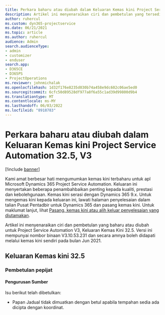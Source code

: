 ```yaml
---
title: Perkara baharu atau diubah dalam Keluaran Kemas kini Project Service Automation 32.5, V3
description: Artikel ini menyenaraikan ciri dan pembetulan yang tersedia dalam Keluaran Kemas Kini Project Service Automation 32.5, V3.
author: ruhercul
ms.custom: dyn365-projectservice
ms.date: 06/21/2021
ms.topic: article
ms.author: ruhercul
audience: Admin
search.audienceType:
- admin
- customizer
- enduser
search.app:
- D365CE
- D365PS
- ProjectOperations
ms.reviewer: johnmichalak
ms.openlocfilehash: 1d32f176e8235d030b74a458e9dc602c06ae5ed0
ms.sourcegitcommit: 6cfc50d89528df977a8f6a55c1ad39d99800d9b4
ms.translationtype: MT
ms.contentlocale: ms-MY
ms.lasthandoff: 06/03/2022
ms.locfileid: "8918783"
---
```

# <a name="whats-new-or-changed-in-project-service-automation-update-release-325-v3"></a>Perkara baharu atau diubah dalam Keluaran Kemas kini Project Service Automation 32.5, V3

[!include [banner](../includes/psa-now-project-operations.md)]

Kami amat berbesar hati mengumumkan kemas kini terbaharu untuk apl Microsoft Dynamics 365 Project Service Automation. Keluaran ini menyertakan beberapa penambahbaikan penting kepada kualiti, prestasi dan kebolehgunaan. Kemas kini serasi dengan Dynamics 365 9.x. Untuk mengemas kini kepada keluaran ini, lawati halaman penyelesaian dalam talian Pusat Pentadbir untuk Dynamics 365 dan pasang kemas kini. Untuk maklumat lanjut, lihat [Pasang, kemas kini atau alih keluar penyelesaian yang diutamakan](/power-platform/admin/install-remove-preferred-solution).

Artikel ini menyenaraikan ciri dan pembetulan yang baharu atau diubah untuk Project Service Automation V3, Keluaran Kemas Kini 32.5. Versi ini mempunyai nombor binaan V3.10.53.231 dan secara amnya boleh didapati melalui kemas kini sendiri pada bulan Jun 2021.

## <a name="update-release-325"></a>Keluaran Kemas kini 32.5

### <a name="bug-fixes"></a>Pembetulan pepijat

#### <a name="resource-management"></a>Pengurusan Sumber

Isu berikut telah dibetulkan:

- Papan Jadual tidak dimuatkan dengan betul apabila tempahan sedia ada dicipta dengan koordinat.

